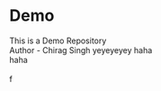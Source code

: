 # Demo
This is a Demo Repository
<br>
Author - Chirag Singh
yeyeyeyey
haha
<br>
haha 
<br> 
<br> 
f
